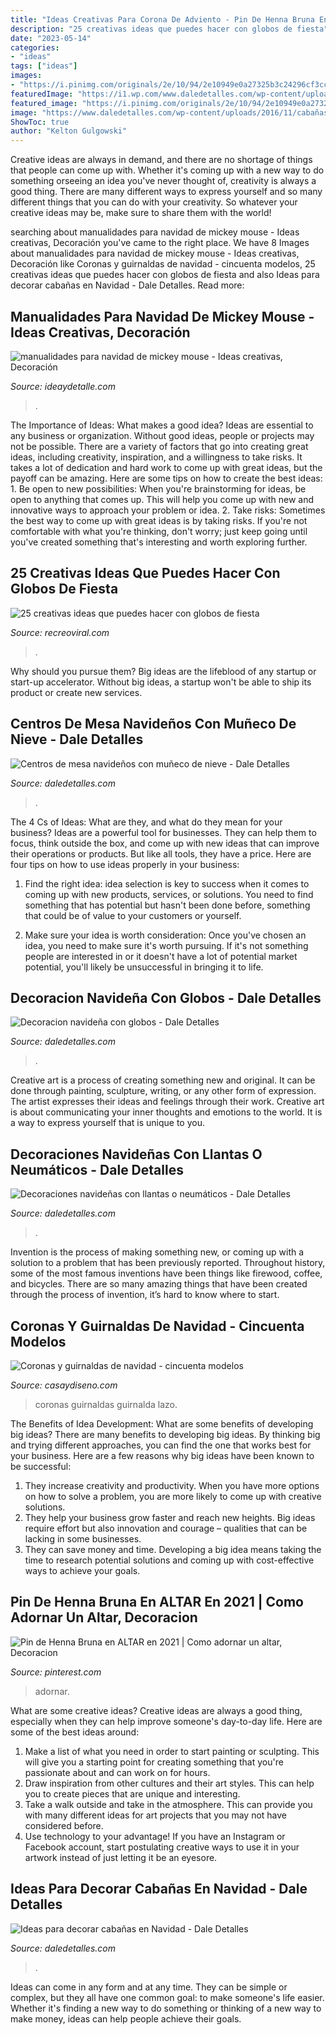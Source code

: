 ```yaml
---
title: "Ideas Creativas Para Corona De Adviento - Pin De Henna Bruna En Altar En 2021"
description: "25 creativas ideas que puedes hacer con globos de fiesta"
date: "2023-05-14"
categories:
- "ideas"
tags: ["ideas"]
images:
- "https://i.pinimg.com/originals/2e/10/94/2e10949e0a27325b3c24296cf3cca7b9.jpg"
featuredImage: "https://i1.wp.com/www.daledetalles.com/wp-content/uploads/2016/12/navidad-con-globos8.jpg"
featured_image: "https://i.pinimg.com/originals/2e/10/94/2e10949e0a27325b3c24296cf3cca7b9.jpg"
image: "https://www.daledetalles.com/wp-content/uploads/2016/11/cabañas-navideñas20.jpg"
ShowToc: true
author: "Kelton Gulgowski"
---
```



Creative ideas are always in demand, and there are no shortage of things that people can come up with. Whether it's coming up with a new way to do something orseeing an idea you've never thought of, creativity is always a good thing. There are many different ways to express yourself and so many different things that you can do with your creativity. So whatever your creative ideas may be, make sure to share them with the world!

	

		
searching about manualidades para navidad de mickey mouse - Ideas creativas, Decoración you've came to the right place. We have 8 Images about manualidades para navidad de mickey mouse - Ideas creativas, Decoración like Coronas y guirnaldas de navidad - cincuenta modelos, 25 creativas ideas que puedes hacer con globos de fiesta and also Ideas para decorar cabañas en Navidad - Dale Detalles. Read more:
		
    
## Manualidades Para Navidad De Mickey Mouse - Ideas Creativas, Decoración

<img loading=lazy src="https://ideaydetalle.com/wp-content/uploads/2019/09/manualidades-para-navidad-de-mickey-mouse.jpg" onerror="this.onerror=null;this.src='https://tse4.mm.bing.net/th?id=OIP.yoGLu4uOcEQ32uy7whc__wHaJ4&amp;pid=15.1';" alt="manualidades para navidad de mickey mouse - Ideas creativas, Decoración">

_Source: ideaydetalle.com_

>. 

	

The Importance of Ideas: What makes a good idea?
Ideas are essential to any business or organization. Without good ideas, people or projects may not be possible. There are a variety of factors that go into creating great ideas, including creativity, inspiration, and a willingness to take risks. It takes a lot of dedication and hard work to come up with great ideas, but the payoff can be amazing. Here are some tips on how to create the best ideas: 1. Be open to new possibilities: When you're brainstorming for ideas, be open to anything that comes up. This will help you come up with new and innovative ways to approach your problem or idea. 2. Take risks: Sometimes the best way to come up with great ideas is by taking risks. If you're not comfortable with what you're thinking, don't worry; just keep going until you've created something that's interesting and worth exploring further. 
    
## 25 Creativas Ideas Que Puedes Hacer Con Globos De Fiesta

<img loading=lazy src="https://www.recreoviral.com/wp-content/uploads/2015/10/Ideas-para-hacer-con-globos-18.jpg" onerror="this.onerror=null;this.src='https://tse2.mm.bing.net/th?id=OIP.X_RMj07_EGlVu4cQfAB7ywHaLE&amp;pid=15.1';" alt="25 creativas ideas que puedes hacer con globos de fiesta">

_Source: recreoviral.com_

>. 

	

Why should you pursue them?
Big ideas are the lifeblood of any startup or start-up accelerator. Without big ideas, a startup won't be able to ship its product or create new services.

    
## Centros De Mesa Navideños Con Muñeco De Nieve - Dale Detalles

<img loading=lazy src="https://i1.wp.com/www.daledetalles.com/wp-content/uploads/2019/11/centros-de-mesa-navideños-con-muñeco-de-nieve19.jpg?resize=500%2C667&amp;ssl=1" onerror="this.onerror=null;this.src='https://tse4.mm.bing.net/th?id=OIP.S2TsO-B-PvuCtwWVLOspSAHaJ4&amp;pid=15.1';" alt="Centros de mesa navideños con muñeco de nieve - Dale Detalles">

_Source: daledetalles.com_

>. 

	

The 4 Cs of Ideas: What are they, and what do they mean for your business?
Ideas are a powerful tool for businesses. They can help them to focus, think outside the box, and come up with new ideas that can improve their operations or products. But like all tools, they have a price. Here are four tips on how to use ideas properly in your business:
1. Find the right idea: idea selection is key to success when it comes to coming up with new products, services, or solutions. You need to find something that has potential but hasn't been done before, something that could be of value to your customers or yourself.

2. Make sure your idea is worth consideration: Once you've chosen an idea, you need to make sure it's worth pursuing. If it's not something people are interested in or it doesn't have a lot of potential market potential, you'll likely be unsuccessful in bringing it to life.

    
## Decoracion Navideña Con Globos - Dale Detalles

<img loading=lazy src="https://i1.wp.com/www.daledetalles.com/wp-content/uploads/2016/12/navidad-con-globos8.jpg" onerror="this.onerror=null;this.src='https://tse2.mm.bing.net/th?id=OIP.U-eCNBJThnDQDrEOGcHEhwHaJ4&amp;pid=15.1';" alt="Decoracion navideña con globos - Dale Detalles">

_Source: daledetalles.com_

>. 

	

Creative art is a process of creating something new and original. It can be done through painting, sculpture, writing, or any other form of expression. The artist expresses their ideas and feelings through their work. Creative art is about communicating your inner thoughts and emotions to the world. It is a way to express yourself that is unique to you.

    
## Decoraciones Navideñas Con Llantas O Neumáticos - Dale Detalles

<img loading=lazy src="https://i2.wp.com/www.daledetalles.com/wp-content/uploads/2016/12/navidad-con-llantas5.jpg" onerror="this.onerror=null;this.src='https://tse1.mm.bing.net/th?id=OIP.36XJ7RiFPc7I4AjMCOjx3QHaJ4&amp;pid=15.1';" alt="Decoraciones navideñas con llantas o neumáticos - Dale Detalles">

_Source: daledetalles.com_

>. 

	

Invention is the process of making something new, or coming up with a solution to a problem that has been previously reported. Throughout history, some of the most famous inventions have been things like firewood, coffee, and bicycles. There are so many amazing things that have been created through the process of invention, it’s hard to know where to start.

    
## Coronas Y Guirnaldas De Navidad - Cincuenta Modelos

<img loading=lazy src="https://casaydiseno.com/wp-content/uploads/2015/08/original-guirnalda-lazo-´rojo.jpg" onerror="this.onerror=null;this.src='https://tse3.mm.bing.net/th?id=OIP.O_ugCrGWkn6lBo06BRtsbgHaHh&amp;pid=15.1';" alt="Coronas y guirnaldas de navidad - cincuenta modelos">

_Source: casaydiseno.com_

>coronas guirnaldas guirnalda lazo. 

	

The Benefits of Idea Development: What are some benefits of developing big ideas?
There are many benefits to developing big ideas. By thinking big and trying different approaches, you can find the one that works best for your business. Here are a few reasons why big ideas have been known to be successful: 
1. They increase creativity and productivity. When you have more options on how to solve a problem, you are more likely to come up with creative solutions. 
2. They help your business grow faster and reach new heights. Big ideas require effort but also innovation and courage – qualities that can be lacking in some businesses. 
3. They can save money and time. Developing a big idea means taking the time to research potential solutions and coming up with cost-effective ways to achieve your goals.

    
## Pin De Henna Bruna En ALTAR En 2021 | Como Adornar Un Altar, Decoracion

<img loading=lazy src="https://i.pinimg.com/originals/2e/10/94/2e10949e0a27325b3c24296cf3cca7b9.jpg" onerror="this.onerror=null;this.src='https://tse3.mm.bing.net/th?id=OIP.tLp5CIfBA-1z-3ngwWfvmwHaJ4&amp;pid=15.1';" alt="Pin de Henna Bruna en ALTAR en 2021 | Como adornar un altar, Decoracion">

_Source: pinterest.com_

>adornar. 

	

What are some creative ideas?
Creative ideas are always a good thing, especially when they can help improve someone's day-to-day life. Here are some of the best ideas around: 
1. Make a list of what you need in order to start painting or sculpting. This will give you a starting point for creating something that you're passionate about and can work on for hours. 
2. Draw inspiration from other cultures and their art styles. This can help you to create pieces that are unique and interesting. 
3. Take a walk outside and take in the atmosphere. This can provide you with many different ideas for art projects that you may not have considered before. 
4. Use technology to your advantage! If you have an Instagram or Facebook account, start postulating creative ways to use it in your artwork instead of just letting it be an eyesore.

    
## Ideas Para Decorar Cabañas En Navidad - Dale Detalles

<img loading=lazy src="https://www.daledetalles.com/wp-content/uploads/2016/11/cabañas-navideñas20.jpg" onerror="this.onerror=null;this.src='https://tse3.mm.bing.net/th?id=OIP.GOQ3vB7g-MbJqhvTGOD25gAAAA&amp;pid=15.1';" alt="Ideas para decorar cabañas en Navidad - Dale Detalles">

_Source: daledetalles.com_

>. 

	

Ideas can come in any form and at any time. They can be simple or complex, but they all have one common goal: to make someone's life easier. Whether it's finding a new way to do something or thinking of a new way to make money, ideas can help people achieve their goals.

